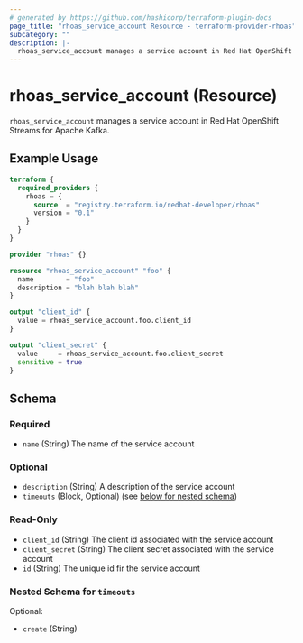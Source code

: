 ```yaml
---
# generated by https://github.com/hashicorp/terraform-plugin-docs
page_title: "rhoas_service_account Resource - terraform-provider-rhoas"
subcategory: ""
description: |-
  rhoas_service_account manages a service account in Red Hat OpenShift Streams for Apache Kafka.
---
```


# rhoas_service_account (Resource)

`rhoas_service_account` manages a service account in Red Hat OpenShift Streams for Apache Kafka.

## Example Usage

```terraform
terraform {
  required_providers {
    rhoas = {
      source  = "registry.terraform.io/redhat-developer/rhoas"
      version = "0.1"
    }
  }
}

provider "rhoas" {}

resource "rhoas_service_account" "foo" {
  name        = "foo"
  description = "blah blah blah"
}

output "client_id" {
  value = rhoas_service_account.foo.client_id
}

output "client_secret" {
  value     = rhoas_service_account.foo.client_secret
  sensitive = true
}
```

<!-- schema generated by tfplugindocs -->
## Schema

### Required

- `name` (String) The name of the service account

### Optional

- `description` (String) A description of the service account
- `timeouts` (Block, Optional) (see [below for nested schema](#nestedblock--timeouts))

### Read-Only

- `client_id` (String) The client id associated with the service account
- `client_secret` (String) The client secret associated with the service account
- `id` (String) The unique id fir the service account

<a id="nestedblock--timeouts"></a>
### Nested Schema for `timeouts`

Optional:

- `create` (String)


